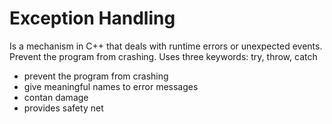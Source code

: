 # Exception Handling

Is a mechanism in C++ that deals with runtime errors or unexpected events.
Prevent the program from crashing. 
Uses three keywords: try, throw, catch

- prevent the program from crashing
- give meaningful names to error messages
- contan damage
- provides safety net


